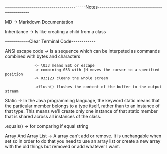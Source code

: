 
----------------------------------------Notes--------------------------------------------

MD -> Markdown Documentation

Inheritance -> Is like creating a child from a class


------------Clear Terminal Code------------

ANSI escape code -> Is a sequence which can be interpeted as commands combined with bytes and characters

                 -> \033 means ESC or escape
                 -> combining 033 with [H moves the cursor to a specified position
                 -> 033[2J cleans the whole screen

                 ->flush() flushes the content of the buffer to the output stream

Static -> In the Java programming language, the keyword static means that the particular member belongs to a type itself, rather than to 
          an instance of that type. This means we'll create only one instance of that static member that is shared across all instances of the class.

.equals() -> for comparing if equal string

Array And Array List -> A array can't add or remove. It is unchangable when set so in order to do that you need to use an array list or create a
                        new array with the old things but removed or add whatever I want.